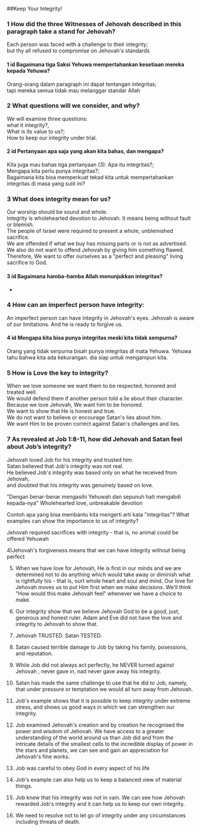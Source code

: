 ##Keep Your Integrity!

### 1 How did the three Witnesses of Jehovah described in this paragraph take a stand for Jehovah?

Each person was faced with a challenge to their integrity;  
but thy all refused to compromise on Jehovah's standards

#### 1 id Bagaimana tiga Saksi Yehuwa mempertahankan kesetiaan mereka kepada Yehuwa?

Orang-orang dalam paragraph ini dapat tentangan integritas;  
tapi mereka semua tidak mau melanggar standar Allah

### 2 What questions will we consider, and why?

We will examine three questions:  
what it integrity?,  
What is its value to us?;  
How to keep our integrity under trial.

#### 2 id Pertanyaan apa saja yang akan kita bahas, dan mengapa?

Kita juga mau bahas tiga pertanyaan (3):
Apa itu integritas?;  
Mengapa kita perlu punya integritas?;  
Bagaimana kita bisa memperkuat tekad kita untuk mempertahankan integritas di masa yang sulit ini?

### 3 What does integrity mean for us?

Our worship should be sound and whole.  
Integrity is wholehearted devotion to Jehovah. It means being without fault or blemish.  
The people of Israel were required to present a whole, unblemished sacrifice.  
We are offended if what we buy has missing parts or is not as advertised.  
We also do not want to offend Jehovah by giving him something flawed.  
Therefore, We want to offer ourselves as a "perfect and pleasing" living sacrifice to God.

#### 3 id Bagaimana hamba-hamba Allah menunjukkan integritas?

-

### 4 How can an imperfect person have integrity:

An imperfect person can have integrity in Jehovah's eyes.
Jehovah is aware of our limitations.
And he is ready to forgive us.

#### 4 id Mengapa kita bisa punya integritas meski kita tidak sempurna?

Orang yang tidak serpurna bisah punya integritas di mata Yehuwa.
Yehuwa tahu bahwa kita ada kekurangan.
dia siap untuk mengampun kita.

### 5 How is Love the key to integrity?

When we love someone we want them to be respected, honored and treated well.  
We would defend them if another person told a lie about their character.  
Because we love Jehovah, We want him to be honored.  
We want to show that He is honest and true.  
We do not want to believe or encourage Satan's lies about him.  
We want Him to be proven correct against Satan's challenges and lies.

### 7 As revealed at Job 1:8-11, how did Jehovah and Satan feel about Job’s integrity?

Jehovah loved Job for his integrity and trusted him.  
Satan believed that Job's integrity was not real.  
He believed Job's integrity was based only on what he received from Jehovah,  
and doubted that his integrity was genuinely based on love.

"Dengan benar-benar mengasihi Yehuwah dan sepunuh hati mengabdi kepada-nya"
Wholehearted love, unbreakable devotion

Contoh apa yang bisa membantu kita mengerti arti kata "integritas"?
What examples can show the importance to us of integrity?

Jehovah required sacrifices with integrity - that is, no animal could be offered
Yehuwah

4)Jehovah's forgiveness means that we can have integrity without being perfect

5. When we have love for Jehovah, He is first in our minds and we are determined not to do anything which would take away or diminish what is rightfully his - that is, ourt whole heart and soul and mind.
   Our love for Jehovah moves us to put Him first when we make decisions. We'll think "How would this make Jehovah feel" whenever we have a choice to make.

6. Our integrity show that we believe Jehovah God to be a good, just, generous and honest ruler. Adam and Eve did not have the love and integrity to Jehovah to show that.

7. Jehovah TRUSTED. Satan TESTED.

8. Satan caused terrible damage to Job by taking his family, posessions, and reputation.

9. While Job did not always act perfectly, he NEVER turned against Jehovah , never gave in, nad never gave away his integrity.

10. Satan has made the same challenge to use that he did to Job, namely, that under pressure or temptation we would all turn away from Jehovah.

11. Job's example shows that it is possible to keep integrity under extreme stress, and shows us good ways in which we can strengthen our integrity.

12. Job examined Jehovah's creation and by creation he recognised the power and wisdom of Jehovah. We have access to a greater understanding of the world around us than Job did and from the intricate details of the smallest cells to the incredible display of power in the stars and planets, we can see and gain an appreciation for Jehovah's fine works.

13. Job was careful to obey God in every aspect of his life

14. Job's example can also help us to keep a balanced view of material things.

15. Job knew that his integrity was not in vain. We can see how Jehovah rewarded Job's integrity and it can help us to keep our own integrity.

16. We need to resolve not to let go of integrity under any circumstances including threats of death.
